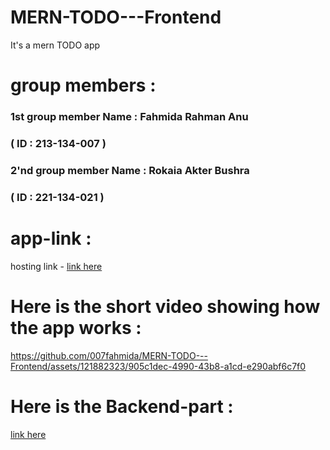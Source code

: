 # MERN-TODO---Frontend
It's a mern TODO app
# group members :
### 1st group member Name : Fahmida Rahman Anu
### ( ID : 213-134-007 )
  
### 2'nd group member Name :   Rokaia Akter Bushra
### ( ID : 221-134-021 )


# app-link : 
hosting link - 
[link here ](https://todo-app-134007.netlify.app/)

# Here is the short video showing how the app works :
https://github.com/007fahmida/MERN-TODO---Frontend/assets/121882323/905c1dec-4990-43b8-a1cd-e290abf6c7f0


# Here is the Backend-part :
[link here ](https://github.com/007fahmida/MERN-TODO---Backend/tree/main)


